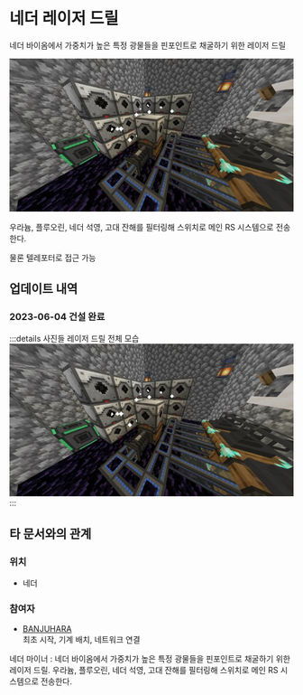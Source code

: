 # 네더 레이저 드릴

네더 바이옴에서 가중치가 높은 특정 광물들을 핀포인트로 채굴하기 위한 레이저 드릴

![asdf](../../asset/systems/laser_drill_nether/main.jpg)

우라늄, 플루오린, 네더 석영, 고대 잔해를 필터링해 스위치로 메인 RS 시스템으로 전송한다.

물론 텔레포터로 접근 가능


## 업데이트 내역
### 2023-06-04 건설 완료

:::details 사진들
레이저 드릴 전체 모습  
![asdf](../../asset/systems/laser_drill_nether/laser_drill_overview.jpg)
:::

## 타 문서와의 관계
### 위치
<!-- tag_source_open:link_list:building_spot -->
-  네더 
<!-- tag_close -->


### 참여자
<!-- tag_source_open:link_list:member_contribute -->
- [BANJUHARA](../members/BANJUHARA.md)    
최초 시작, 기계 배치, 네트워크 연결
<!-- tag_close-->


네더 마이너 : 네더 바이옴에서 가중치가 높은 특정 광물들을 핀포인트로 채굴하기 위한 레이저 드릴. 우라늄, 플루오린, 네더 석영, 고대 잔해를 필터링해 스위치로 메인 RS 시스템으로 전송한다.

